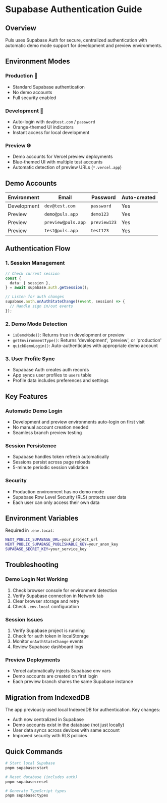 # Supabase Authentication Guide

## Overview

Puls uses Supabase Auth for secure, centralized authentication with automatic demo mode support for development and preview environments.

## Environment Modes

### Production 🚀

- Standard Supabase authentication
- No demo accounts
- Full security enabled

### Development 🔧

- Auto-login with `dev@test.com` / `password`
- Orange-themed UI indicators
- Instant access for local development

### Preview 🌐

- Demo accounts for Vercel preview deployments
- Blue-themed UI with multiple test accounts
- Automatic detection of preview URLs (`*.vercel.app`)

## Demo Accounts

| Environment | Email              | Password     | Auto-created |
| ----------- | ------------------ | ------------ | ------------ |
| Development | `dev@test.com`     | `password`   | Yes          |
| Preview     | `demo@puls.app`    | `demo123`    | Yes          |
| Preview     | `preview@puls.app` | `preview123` | Yes          |
| Preview     | `test@puls.app`    | `test123`    | Yes          |

## Authentication Flow

### 1. Session Management

```typescript
// Check current session
const {
  data: { session },
} = await supabase.auth.getSession();

// Listen for auth changes
supabase.auth.onAuthStateChange((event, session) => {
  // Handle sign in/out events
});
```

### 2. Demo Mode Detection

- `isDemoMode()`: Returns true in development or preview
- `getEnvironmentType()`: Returns 'development', 'preview', or 'production'
- `quickDemoLogin()`: Auto-authenticates with appropriate demo account

### 3. User Profile Sync

- Supabase Auth creates auth records
- App syncs user profiles to `users` table
- Profile data includes preferences and settings

## Key Features

### Automatic Demo Login

- Development and preview environments auto-login on first visit
- No manual account creation needed
- Seamless branch preview testing

### Session Persistence

- Supabase handles token refresh automatically
- Sessions persist across page reloads
- 5-minute periodic session validation

### Security

- Production environment has no demo mode
- Supabase Row Level Security (RLS) protects user data
- Each user can only access their own data

## Environment Variables

Required in `.env.local`:

```bash
NEXT_PUBLIC_SUPABASE_URL=your_project_url
NEXT_PUBLIC_SUPABASE_PUBLISHABLE_KEY=your_anon_key
SUPABASE_SECRET_KEY=your_service_key
```

## Troubleshooting

### Demo Login Not Working

1. Check browser console for environment detection
2. Verify Supabase connection in Network tab
3. Clear browser storage and retry
4. Check `.env.local` configuration

### Session Issues

1. Verify Supabase project is running
2. Check for auth token in localStorage
3. Monitor `onAuthStateChange` events
4. Review Supabase dashboard logs

### Preview Deployments

- Vercel automatically injects Supabase env vars
- Demo accounts are created on first login
- Each preview branch shares the same Supabase instance

## Migration from IndexedDB

The app previously used local IndexedDB for authentication. Key changes:

- Auth now centralized in Supabase
- Demo accounts exist in the database (not just locally)
- User data syncs across devices with same account
- Improved security with RLS policies

## Quick Commands

```bash
# Start local Supabase
pnpm supabase:start

# Reset database (includes auth)
pnpm supabase:reset

# Generate TypeScript types
pnpm supabase:types
```
